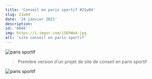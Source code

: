 ```yaml
---
title: 'Conseil en paris sportif #21w04'
slug: 21w04
date: '24 janvier 2021'
description:
id: '0004'
img: https://i.imgur.com/jSKhWa4.jpg
alt: 'site conseil en paris sportif'
---
```


![paris sportif](https://i.imgur.com/srHNjze.jpg)
>Première version d'un projet de site de conseil en paris sportif

![paris sportif](https://i.imgur.com/PkgSfrw.jpg)